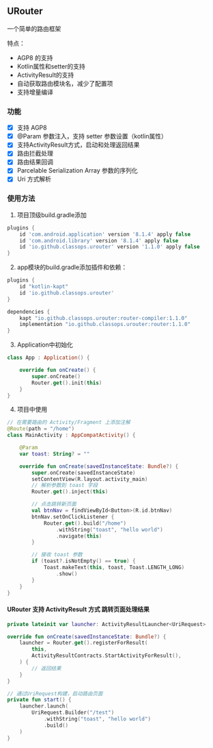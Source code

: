 ## URouter

一个简单的路由框架

特点：

- AGP8 的支持
- Kotlin属性和setter的支持
- ActivityResult的支持
- 自动获取路由模块名，减少了配置项
- 支持增量编译

### 功能

- [x] 支持 AGP8
- [x] @Param 参数注入，支持 setter 参数设置（kotlin属性）
- [x] 支持ActivityResult方式，启动和处理返回结果
- [x] 路由拦截处理
- [x] 路由结果回调
- [x] Parcelable Serialization Array 参数的序列化
- [x] Uri 方式解析

### 使用方法

1. 项目顶级build.gradle添加
```groovy
plugins {
    id 'com.android.application' version '8.1.4' apply false
    id 'com.android.library' version '8.1.4' apply false
    id 'io.github.classops.urouter' version '1.1.0' apply false
}
```

2. app模块的build.gradle添加插件和依赖：
```groovy
plugins {
    id "kotlin-kapt"
    id 'io.github.classops.urouter'
}

dependencies {
    kapt "io.github.classops.urouter:router-compiler:1.1.0"
    implementation "io.github.classops.urouter:router:1.1.0"
}
```

3. Application中初始化

```kotlin
class App : Application() {

    override fun onCreate() {
        super.onCreate()
        Router.get().init(this)
    }
}
```

4. 项目中使用
```kotlin
// 在需要路由的 Activity/Fragment 上添加注解
@Route(path = "/home")
class MainActivity : AppCompatActivity() {

    @Param
    var toast: String? = ""

    override fun onCreate(savedInstanceState: Bundle?) {
        super.onCreate(savedInstanceState)
        setContentView(R.layout.activity_main)
        // 解析参数到 toast 字段
        Router.get().inject(this)

        // 点击跳转新页面
        val btnNav = findViewById<Button>(R.id.btnNav)
        btnNav.setOnClickListener {
            Router.get().build("/home")
                .withString("toast", "hello world")
                .navigate(this)
        }

        // 接收 toast 参数
        if (toast?.isNotEmpty() == true) {
            Toast.makeText(this, toast, Toast.LENGTH_LONG)
                .show()
        }
    }
}
```

#### URouter 支持 ActivityResult 方式 跳转页面处理结果

```kotlin
private lateinit var launcher: ActivityResultLauncher<UriRequest>

override fun onCreate(savedInstanceState: Bundle?) {
    launcher = Router.get().registerForResult(
        this,
        ActivityResultContracts.StartActivityForResult(),
    ) {
        // 返回结果
    }
}

// 通过UriRequest构建，启动路由页面
private fun start() {
    launcher.launch(
        UriRequest.Builder("/test")
            .withString("toast", "hello world")
            .build()
    )
}
```
